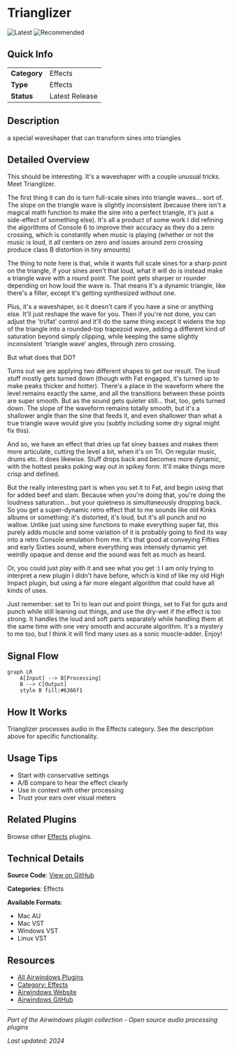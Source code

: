 # Trianglizer

![Latest](https://img.shields.io/badge/-Latest-10b981) ![Recommended](https://img.shields.io/badge/-Recommended-6366f1)

## Quick Info

| | |
|---|---|
| **Category** | Effects |
| **Type** | Effects |
| **Status** | Latest Release |

## Description

a special waveshaper that can transform sines into triangles

## Detailed Overview

This should be interesting. It's a waveshaper with a couple unusual tricks. Meet Trianglizer.

The first thing it can do is turn full-scale sines into triangle waves… sort of. The slope on the triangle wave is slightly inconsistent (because there isn't a magical math function to make the sine into a perfect triangle, it's just a side-effect of something else). It's all a product of some work I did refining the algorithms of Console 6 to improve their accuracy as they do a zero crossing, which is constantly when music is playing (whether or not the music is loud, it all centers on zero and issues around zero crossing produce class B distortion in tiny amounts)

The thing to note here is that, while it wants full scale sines for a sharp point on the triangle, if your sines aren't that loud, what it will do is instead make a triangle wave with a round point. The point gets sharper or rounder depending on how loud the wave is. That means it's a dynamic triangle, like there's a filter, except it's getting synthesized without one.

Plus, it's a waveshaper, so it doesn't care if you have a sine or anything else. It'll just reshape the wave for you. Then if you're not done, you can adjust the 'tri/fat' control and it'll do the same thing except it widens the top of the triangle into a rounded-top trapezoid wave, adding a different kind of saturation beyond simply clipping, while keeping the same slightly inconsistent 'triangle wave' angles, through zero crossing.

But what does that DO?

Turns out we are applying two different shapes to get our result. The loud stuff mostly gets turned down (though with Fat engaged, it's turned up to make peaks thicker and hotter). There's a place in the waveform where the level remains exactly the same, and all the transitions between these points are super smooth. But as the sound gets quieter still… that, too, gets turned down. The slope of the waveform remains totally smooth, but it's a shallower angle than the sine that feeds it, and even shallower than what a true triangle wave would give you (subtly including some dry signal might fix this).

And so, we have an effect that dries up fat siney basses and makes them more articulate, cutting the level a bit, when it's on Tri. On regular music, drums etc. it does likewise. Stuff drops back and becomes more dynamic, with the hottest peaks poking way out in spikey form. It'll make things more crisp and defined.

But the really interesting part is when you set it to Fat, and begin using that for added beef and slam. Because when you're doing that, you're doing the loudness saturation… but your quietness is simultaneously dropping back. So you get a super-dynamic retro effect that to me sounds like old Kinks albums or something: it's distorted, it's loud, but it's all punch and no wallow. Unlike just using sine functions to make everything super fat, this purely adds muscle and some variation of it is probably going to find its way into a retro Console emulation from me. It's that good at conveying Fifties and early Sixties sound, where everything was intensely dynamic yet weirdly opaque and dense and the sound was felt as much as heard.

Or, you could just play with it and see what you get :) I am only trying to interpret a new plugin I didn't have before, which is kind of like my old High Impact plugin, but using a far more elegant algorithm that could have all kinds of uses.

Just remember: set to Tri to lean out and point things, set to Fat for guts and punch while still leaning out things, and use the dry-wet if the effect is too strong. It handles the loud and soft parts separately while handling them at the same time with one very smooth and accurate algorithm. It's a mystery to me too, but I think it will find many uses as a sonic muscle-adder. Enjoy!

## Signal Flow

```mermaid
graph LR
    A[Input] --> B[Processing]
    B --> C[Output]
    style B fill:#6366f1
```

## How It Works

Trianglizer processes audio in the Effects category. See the description above for specific functionality.

## Usage Tips

- Start with conservative settings
- A/B compare to hear the effect clearly
- Use in context with other processing
- Trust your ears over visual meters


## Related Plugins

Browse other [Effects](../categories/effects.md) plugins.


## Technical Details

**Source Code**: [View on GitHub](https://github.com/airwindows/airwindows/tree/master/plugins/LinuxVST/src/Trianglizer)

**Categories**: Effects

**Available Formats**:
- Mac AU
- Mac VST
- Windows VST
- Linux VST

## Resources

- [All Airwindows Plugins](../../README.md)
- [Category: Effects](../categories/effects.md)
- [Airwindows Website](https://www.airwindows.com)
- [Airwindows GitHub](https://github.com/airwindows/airwindows)

---

*Part of the Airwindows plugin collection - Open source audio processing plugins*

*Last updated: 2024*
